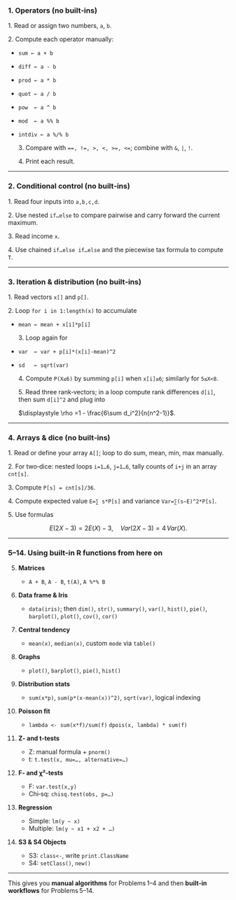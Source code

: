

### 1. Operators (no built‑ins)

1. Read or assign two numbers, `a`, `b`.

2. Compute each operator manually:

* `sum ← a + b`
* `diff ← a - b`
* `prod ← a * b`
* `quot ← a / b`
* `pow  ← a ^ b`
* `mod  ← a %% b`
* `intdiv ← a %/% b`

  3. Compare with `==, !=, >, <, >=, <=`; combine with `&`, `|`, `!`.

  4. Print each result.

---

### 2. Conditional control (no built‑ins)

1. Read four inputs into `a,b,c,d`.

2. Use nested `if…else` to compare pairwise and carry forward the current maximum.

3. Read income `x`.

4. Use chained `if…else if…else` and the piecewise tax formula to compute `T`.

---

### 3. Iteration & distribution (no built‑ins)

1. Read vectors `x[]` and `p[]`.

2. Loop `for i in 1:length(x)` to accumulate

* `mean ← mean + x[i]*p[i]`

  3. Loop again for

* `var  ← var + p[i]*(x[i]-mean)^2`
* `sd   ← sqrt(var)`

  4. Compute `P(X≤6)` by summing `p[i]` when `x[i]≤6`; similarly for `5≤X<8`.

  5. Read three rank‑vectors; in a loop compute rank differences `d[i]`, then sum `d[i]^2` and plug into

  $\displaystyle \rho =1 - \frac{6\sum d_i^2}{n(n^2-1)}$.

---

### 4. Arrays & dice (no built‑ins)

1. Read or define your array `A[]`; loop to do sum, mean, min, max manually.

2. For two‑dice: nested loops `i=1…6`, `j=1…6`, tally counts of `i+j` in an array `cnt[s]`.

3. Compute `P[s] = cnt[s]/36`.

4. Compute expected value `E=∑ s*P[s]` and variance `Var=∑(s−E)^2*P[s]`.

5. Use formulas


$$
  E(2X-3)=2E(X)-3,\quad
  Var(2X-3)=4\,Var(X).
$$

---

### 5–14. Using built‑in R functions from here on

5. **Matrices**

   * `A + B`, `A - B`, `t(A)`, `A %*% B`

6. **Data frame & Iris**

   * `data(iris)`; then
     `dim()`, `str()`, `summary()`, `var()`,
     `hist()`, `pie()`, `barplot()`, `plot()`,
     `cov()`, `cor()`

7. **Central tendency**

   * `mean(x)`, `median(x)`, custom `mode` via `table()`

8. **Graphs**

   * `plot()`, `barplot()`, `pie()`, `hist()`

9. **Distribution stats**

   * `sum(x*p)`, `sum(p*(x-mean(x))^2)`, `sqrt(var)`, logical indexing

10. **Poisson fit**

    * `lambda <- sum(x*f)/sum(f)`
      `dpois(x, lambda) * sum(f)`

11. **Z‑ and t‑tests**

    * Z: manual formula + `pnorm()`
    * t: `t.test(x, mu=…, alternative=…)`

12. **F‑ and χ²‑tests**

    * F: `var.test(x,y)`
    * Chi‑sq: `chisq.test(obs, p=…)`

13. **Regression**

    * Simple: `lm(y ~ x)`
    * Multiple: `lm(y ~ x1 + x2 + …)`

14. **S3 & S4 Objects**

    * S3: `class<-`, write `print.ClassName`
    * S4: `setClass()`, `new()`

---

This gives you **manual algorithms** for Problems 1–4 and then **built‑in workflows** for Problems 5–14.
